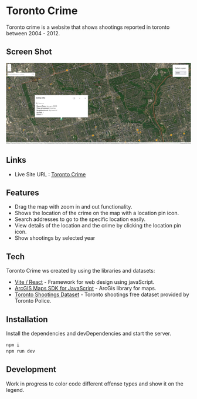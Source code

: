 # Toronto Crime

Toronto crime is a website that shows shootings reported in toronto between 2004 - 2012.

## Screen Shot

![](./public/desktop_preview/toronto-shootings-desktop-preview.png)

## Links

- Live Site URL : [Toronto Crime](https://torontoshootings.vercel.app/)

## Features

- Drag the map with zoom in and out functionality.
- Shows the location of the crime on the map with a location pin icon.
- Search addresses to go to the specific location easily.
- View details of the location and the crime by clicking the location pin icon.
- Show shootings by selected year

## Tech

Toronto Crime ws created by using the libraries and datasets:

- [Vite / React](https://vitejs.dev/) - Framework for web design using javaScript.
- [ArcGIS Maps SDK for JavaScript](https://developers.arcgis.com/documentation/mapping-apis-and-services/) - ArcGis library for maps.
- [Toronto Shootings Dataset](https://data.torontopolice.on.ca/datasets/64ddeca12da34403869968ec725e23c4_0/explore?location=17.454441%2C-39.812766%2C2.57&showTable=true) - Toronto shootings free dataset provided by Toronto Police.

## Installation

Install the dependencies and devDependencies and start the server.

```sh
npm i
npm run dev
```

## Development

Work in progress to color code different offense types and show it on the legend.

